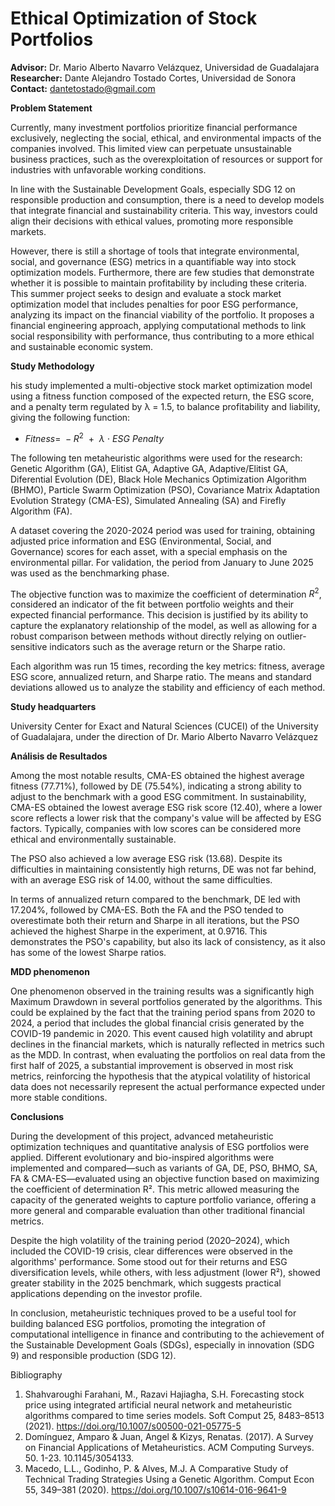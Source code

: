 # Ethical Optimization of Stock Portfolios

**Advisor:** Dr. Mario Alberto Navarro Velázquez, Universidad de Guadalajara  
**Researcher:** Dante Alejandro Tostado Cortes, Universidad de Sonora  
**Contact:** dantetostado@gmail.com

**Problem Statement**

Currently, many investment portfolios prioritize financial performance exclusively, neglecting the social, ethical, and environmental impacts of the companies involved. This limited view can perpetuate unsustainable business practices, such as the overexploitation of resources or support for industries with unfavorable working conditions.

In line with the Sustainable Development Goals, especially SDG 12 on responsible production and consumption, there is a need to develop models that integrate financial and sustainability criteria. This way, investors could align their decisions with ethical values, promoting more responsible markets.

However, there is still a shortage of tools that integrate environmental, social, and governance (ESG) metrics in a quantifiable way into stock optimization models. Furthermore, there are few studies that demonstrate whether it is possible to maintain profitability by including these criteria. This summer project seeks to design and evaluate a stock market optimization model that includes penalties for poor ESG performance, analyzing its impact on the financial viability of the portfolio. It proposes a financial engineering approach, applying computational methods to link social responsibility with performance, thus contributing to a more ethical and sustainable economic system.

**Study Methodology**

his study implemented a multi-objective stock market optimization model using a fitness function composed of the expected return, the ESG score, and a penalty term regulated by λ = 1.5, to balance profitability and liability, giving the following function:

-   $Fitness = \  - R^{2}\ \  + \ \ \lambda\  \cdot \ ESG\ Penalty$

The following ten metaheuristic algorithms were used for the research:
Genetic Algorithm (GA), Elitist GA, Adaptive GA, Adaptive/Elitist GA,
Diferential Evolution (DE), Black Hole Mechanics Optimization Algorithm
(BHMO), Particle Swarm Optimization (PSO), Covariance Matrix Adaptation
Evolution Strategy (CMA-ES), Simulated Annealing (SA) and Firefly
Algorithm (FA).

A dataset covering the 2020-2024 period was used for training, obtaining adjusted price information and ESG (Environmental, Social, and Governance) scores for each asset, with a special emphasis on the environmental pillar. For validation, the period from January to June 2025 was used as the benchmarking phase.

The objective function was to maximize the coefficient of determination 
$R^{2}$, considered an indicator of the fit between portfolio weights and their expected financial performance. This decision is justified by its ability to capture the explanatory relationship of the model, as well as allowing for a robust comparison between methods without directly relying on outlier-sensitive indicators such as the average return or the Sharpe ratio.

Each algorithm was run 15 times, recording the key metrics: fitness, average ESG score, annualized return, and Sharpe ratio. The means and standard deviations allowed us to analyze the stability and efficiency of each method.

**Study headquarters**

University Center for Exact and Natural Sciences (CUCEI) of the University of Guadalajara, under the direction of Dr. Mario Alberto Navarro Velázquez

**Análisis de Resultados**

Among the most notable results, CMA-ES obtained the highest average fitness (77.71%), followed by DE (75.54%), indicating a strong ability to adjust to the benchmark with a good ESG commitment. In sustainability, CMA-ES obtained the lowest average ESG risk score (12.40), where a lower score reflects a lower risk that the company's value will be affected by ESG factors. Typically, companies with low scores can be considered more ethical and environmentally sustainable.

The PSO also achieved a low average ESG risk (13.68). Despite its difficulties in maintaining consistently high returns, DE was not far behind, with an average ESG risk of 14.00, without the same difficulties.

In terms of annualized return compared to the benchmark, DE led with 17.204%, followed by CMA-ES. Both the FA and the PSO tended to overestimate both their return and Sharpe in all iterations, but the PSO achieved the highest Sharpe in the experiment, at 0.9716. This demonstrates the PSO's capability, but also its lack of consistency, as it also has some of the lowest Sharpe ratios.

**MDD phenomenon**

One phenomenon observed in the training results was a significantly high Maximum Drawdown in several portfolios generated by the algorithms. This could be explained by the fact that the training period spans from 2020 to 2024, a period that includes the global financial crisis generated by the COVID-19 pandemic in 2020. This event caused high volatility and abrupt declines in the financial markets, which is naturally reflected in metrics such as the MDD. In contrast, when evaluating the portfolios on real data from the first half of 2025, a substantial improvement is observed in most risk metrics, reinforcing the hypothesis that the atypical volatility of historical data does not necessarily represent the actual performance expected under more stable conditions.

**Conclusions**

During the development of this project, advanced metaheuristic optimization techniques and quantitative analysis of ESG portfolios were applied. Different evolutionary and bio-inspired algorithms were implemented and compared—such as variants of GA, DE, PSO,
BHMO, SA, FA & CMA-ES—evaluated using an objective function based on maximizing the coefficient of determination R². This metric allowed measuring the capacity of the generated weights to capture portfolio variance, offering a more general and comparable evaluation than other traditional financial metrics.

Despite the high volatility of the training period (2020–2024), which included the COVID-19 crisis, clear differences were observed in the algorithms' performance. Some stood out for their returns and ESG diversification levels, while others, with less adjustment (lower R²), showed greater stability in the 2025 benchmark, which suggests practical applications depending on the investor profile.

In conclusion, metaheuristic techniques proved to be a useful tool for building balanced ESG portfolios, promoting the integration of computational intelligence in finance and contributing to the achievement of the Sustainable Development Goals (SDGs), especially in innovation (SDG 9) and responsible production (SDG 12).


Bibliography
1. Shahvaroughi Farahani, M., Razavi Hajiagha, S.H. Forecasting stock price using integrated artificial neural network and metaheuristic algorithms compared to time series models. Soft Comput 25, 8483–8513 (2021). https://doi.org/10.1007/s00500-021-05775-5
2. Domínguez, Amparo & Juan, Angel & Kizys, Renatas. (2017). A Survey on Financial Applications of Metaheuristics. ACM Computing Surveys. 50. 1-23. 10.1145/3054133.
3. Macedo, L.L., Godinho, P. & Alves, M.J. A Comparative Study of Technical Trading Strategies Using a Genetic Algorithm. Comput Econ 55, 349–381 (2020). https://doi.org/10.1007/s10614-016-9641-9
